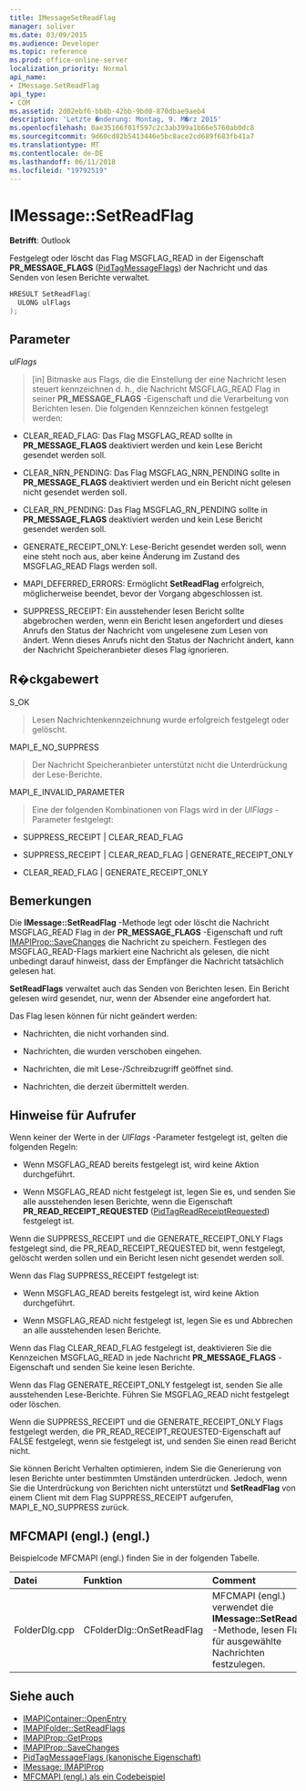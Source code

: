 ```yaml
---
title: IMessageSetReadFlag
manager: soliver
ms.date: 03/09/2015
ms.audience: Developer
ms.topic: reference
ms.prod: office-online-server
localization_priority: Normal
api_name:
- IMessage.SetReadFlag
api_type:
- COM
ms.assetid: 2d02ebf6-bb8b-42bb-9bd0-870dbae9aeb4
description: 'Letzte �nderung: Montag, 9. M�rz 2015'
ms.openlocfilehash: 0ae35166f01f597c2c3ab399a1b66e5760ab0dc8
ms.sourcegitcommit: 9d60cd82b5413446e5bc8ace2cd689f683fb41a7
ms.translationtype: MT
ms.contentlocale: de-DE
ms.lasthandoff: 06/11/2018
ms.locfileid: "19792519"
---
```

# <a name="imessagesetreadflag"></a>IMessage::SetReadFlag

**Betrifft**: Outlook 
  
Festgelegt oder löscht das Flag MSGFLAG_READ in der Eigenschaft **PR_MESSAGE_FLAGS** ([PidTagMessageFlags](pidtagmessageflags-canonical-property.md)) der Nachricht und das Senden von lesen Berichte verwaltet.
  
```cpp
HRESULT SetReadFlag(
  ULONG ulFlags
);
```

## <a name="parameters"></a>Parameter

_ulFlags_
  
> [in] Bitmaske aus Flags, die die Einstellung der eine Nachricht lesen steuert kennzeichnen d. h., die Nachricht MSGFLAG_READ Flag in seiner **PR_MESSAGE_FLAGS** -Eigenschaft und die Verarbeitung von Berichten lesen. Die folgenden Kennzeichen können festgelegt werden: 
    
  - CLEAR_READ_FLAG: Das Flag MSGFLAG_READ sollte in **PR_MESSAGE_FLAGS** deaktiviert werden und kein Lese Bericht gesendet werden soll. 
      
  - CLEAR_NRN_PENDING: Das Flag MSGFLAG_NRN_PENDING sollte in **PR_MESSAGE_FLAGS** deaktiviert werden und ein Bericht nicht gelesen nicht gesendet werden soll. 
      
  - CLEAR_RN_PENDING: Das Flag MSGFLAG_RN_PENDING sollte in **PR_MESSAGE_FLAGS** deaktiviert werden und kein Lese Bericht gesendet werden soll. 
      
  - GENERATE_RECEIPT_ONLY: Lese-Bericht gesendet werden soll, wenn eine steht noch aus, aber keine Änderung im Zustand des MSGFLAG_READ Flags werden soll.
      
  - MAPI_DEFERRED_ERRORS: Ermöglicht **SetReadFlag** erfolgreich, möglicherweise beendet, bevor der Vorgang abgeschlossen ist. 
      
  - SUPPRESS_RECEIPT: Ein ausstehender lesen Bericht sollte abgebrochen werden, wenn ein Bericht lesen angefordert und dieses Anrufs den Status der Nachricht vom ungelesene zum Lesen von ändert. Wenn dieses Anrufs nicht den Status der Nachricht ändert, kann der Nachricht Speicheranbieter dieses Flag ignorieren.
    
## <a name="return-value"></a>R�ckgabewert

S_OK 
  
> Lesen Nachrichtenkennzeichnung wurde erfolgreich festgelegt oder gelöscht.
    
MAPI_E_NO_SUPPRESS 
  
> Der Nachricht Speicheranbieter unterstützt nicht die Unterdrückung der Lese-Berichte.
    
MAPI_E_INVALID_PARAMETER 
  
> Eine der folgenden Kombinationen von Flags wird in der _UlFlags_ -Parameter festgelegt: 
    
   - SUPPRESS_RECEIPT | CLEAR_READ_FLAG 
    
   - SUPPRESS_RECEIPT | CLEAR_READ_FLAG | GENERATE_RECEIPT_ONLY
    
   - CLEAR_READ_FLAG | GENERATE_RECEIPT_ONLY
    
## <a name="remarks"></a>Bemerkungen

Die **IMessage::SetReadFlag** -Methode legt oder löscht die Nachricht MSGFLAG_READ Flag in der **PR_MESSAGE_FLAGS** -Eigenschaft und ruft [IMAPIProp::SaveChanges](imapiprop-savechanges.md) die Nachricht zu speichern. Festlegen des MSGFLAG_READ-Flags markiert eine Nachricht als gelesen, die nicht unbedingt darauf hinweist, dass der Empfänger die Nachricht tatsächlich gelesen hat. 
  
**SetReadFlags** verwaltet auch das Senden von Berichten lesen. Ein Bericht gelesen wird gesendet, nur, wenn der Absender eine angefordert hat. 
  
Das Flag lesen können für nicht geändert werden:
  
- Nachrichten, die nicht vorhanden sind.
    
- Nachrichten, die wurden verschoben eingehen.
    
- Nachrichten, die mit Lese-/Schreibzugriff geöffnet sind.
    
- Nachrichten, die derzeit übermittelt werden.
    
## <a name="notes-to-callers"></a>Hinweise für Aufrufer

Wenn keiner der Werte in der _UlFlags_ -Parameter festgelegt ist, gelten die folgenden Regeln: 
  
- Wenn MSGFLAG_READ bereits festgelegt ist, wird keine Aktion durchgeführt.
    
- Wenn MSGFLAG_READ nicht festgelegt ist, legen Sie es, und senden Sie alle ausstehenden lesen Berichte, wenn die Eigenschaft **PR_READ_RECEIPT_REQUESTED** ([PidTagReadReceiptRequested](pidtagreadreceiptrequested-canonical-property.md)) festgelegt ist.
    
Wenn die SUPPRESS_RECEIPT und die GENERATE_RECEIPT_ONLY Flags festgelegt sind, die PR_READ_RECEIPT_REQUESTED bit, wenn festgelegt, gelöscht werden sollen und ein Bericht lesen nicht gesendet werden soll.
  
Wenn das Flag SUPPRESS_RECEIPT festgelegt ist:
  
- Wenn MSGFLAG_READ bereits festgelegt ist, wird keine Aktion durchgeführt. 
    
- Wenn MSGFLAG_READ nicht festgelegt ist, legen Sie es und Abbrechen an alle ausstehenden lesen Berichte.
    
Wenn das Flag CLEAR_READ_FLAG festgelegt ist, deaktivieren Sie die Kennzeichen MSGFLAG_READ in jede Nachricht **PR_MESSAGE_FLAGS** -Eigenschaft und senden Sie keine lesen Berichte. 
  
Wenn das Flag GENERATE_RECEIPT_ONLY festgelegt ist, senden Sie alle ausstehenden Lese-Berichte. Führen Sie MSGFLAG_READ nicht festgelegt oder löschen.
  
Wenn die SUPPRESS_RECEIPT und die GENERATE_RECEIPT_ONLY Flags festgelegt werden, die PR_READ_RECEIPT_REQUESTED-Eigenschaft auf FALSE festgelegt, wenn sie festgelegt ist, und senden Sie einen read Bericht nicht.
  
Sie können Bericht Verhalten optimieren, indem Sie die Generierung von lesen Berichte unter bestimmten Umständen unterdrücken. Jedoch, wenn Sie die Unterdrückung von Berichten nicht unterstützt und **SetReadFlag** von einem Client mit dem Flag SUPPRESS_RECEIPT aufgerufen, MAPI_E_NO_SUPPRESS zurück. 
  
## <a name="mfcmapi-reference"></a>MFCMAPI (engl.) (engl.)

Beispielcode MFCMAPI (engl.) finden Sie in der folgenden Tabelle.
  
|**Datei**|**Funktion**|**Comment**|
|:-----|:-----|:-----|
|FolderDlg.cpp  <br/> |CFolderDlg::OnSetReadFlag  <br/> |MFCMAPI (engl.) verwendet die **IMessage::SetReadFlag** -Methode, lesen Flags für ausgewählte Nachrichten festzulegen.  <br/> |
   
## <a name="see-also"></a>Siehe auch

- [IMAPIContainer::OpenEntry](imapicontainer-openentry.md)  
- [IMAPIFolder::SetReadFlags](imapifolder-setreadflags.md)  
- [IMAPIProp::GetProps](imapiprop-getprops.md)  
- [IMAPIProp::SaveChanges](imapiprop-savechanges.md) 
- [PidTagMessageFlags (kanonische Eigenschaft)](pidtagmessageflags-canonical-property.md) 
- [IMessage: IMAPIProp](imessageimapiprop.md)
- [MFCMAPI (engl.) als ein Codebeispiel](mfcmapi-as-a-code-sample.md)

